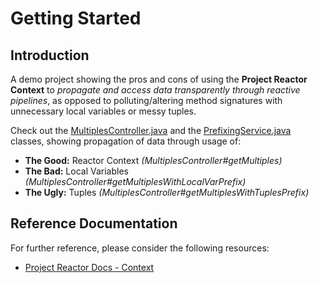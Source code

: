 # Getting Started

## Introduction

A demo project showing the pros and cons of using the **Project Reactor Context** to *propagate and access data transparently through reactive pipelines*, as opposed to polluting/altering method signatures with unnecessary local variables or messy tuples.

Check out the [MultiplesController.java](src/main/java/it/dsibilio/reactorctxdemo/api/MultiplesController.java) and the [PrefixingService.java](src/main/java/it/dsibilio/reactorctxdemo/service/PrefixingService.java) classes, showing propagation of data through usage of:

- **The Good:** Reactor Context *(MultiplesController#getMultiples)*
- **The Bad:** Local Variables *(MultiplesController#getMultiplesWithLocalVarPrefix)*
- **The Ugly:** Tuples *(MultiplesController#getMultiplesWithTuplesPrefix)*

## Reference Documentation
For further reference, please consider the following resources:

* [Project Reactor Docs - Context](https://projectreactor.io/docs/core/release/reference/#context)
